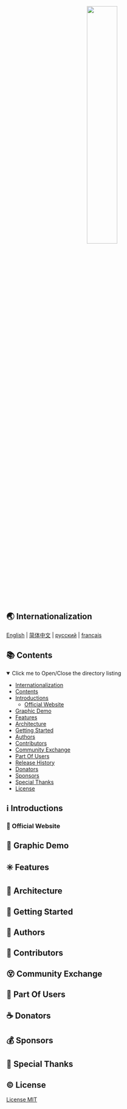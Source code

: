 <p align="center">
  <!-- Set your project logo image here -->
  <img src="https://cdn.jsdelivr.net/gh/misitebao/CDN@master/gravatar_tigateam.png" width="40%" /><br/>
</p>
<p align="center">
<!-- Fill in your project slogan here, preferably a short sentence. -->
</p>

<span id="nav-1"></span>

## 🌏 Internationalization

<!-- Here is the multilingual list -->

[English](README.md) | [简体中文](README.zh-Hans.md) | [русский](README.ru.md) | [français](README.fr.md)

<span id="nav-2"></span>

## 📚 Contents

<details open="open">
  <summary>Click me to Open/Close the directory listing</summary>

- [Internationalization](#nav-1)
- [Contents](#nav-2)
- [Introductions](#nav-3)
  - [Official Website](#nav-3-1)
- [Graphic Demo](#nav-4)
- [Features](#nav-5)
- [Architecture](#nav-6)
- [Getting Started](#nav-7)
- [Authors](#nav-8)
- [Contributors](#nav-9)
- [Community Exchange](#nav-15)
- [Part Of Users](#nav-10)
- [Release History](CHANGE.md)
- [Donators](#nav-11)
- [Sponsors](#nav-12)
- [Special Thanks](#nav-13)
- [License](#nav-14)

</details>

<span id="nav-3"></span>

## ℹ️ Introductions

<!-- Fill in the detailed introduction about your project here -->

<span id="nav-3-1"></span>

### 🔔 Official Website

<!-- Fill in the official website address of your project here, including homepage, documentation, etc. -->

<span id="nav-4"></span>

## 🌅 Graphic Demo

<!-- Place the demo of your project here, which can be a specific visit address, picture screenshot, Gif or video, etc. -->

<span id="nav-5"></span>

## ✳️ Features

<!-- Fill in the features of your project here, usually a list. -->

<span id="nav-6"></span>

## 🍊 Architecture

<!-- Fill in your project architecture diagram or description here, and you can place the project directory description -->

<span id="nav-7"></span>

## 💎 Getting Started

<!-- Write the detailed instructions for the project here, and tell users how to use your project. -->

<span id="nav-8"></span>

## 🙆 Authors

<!-- Fill in the relevant information of the project author here -->

<span id="nav-9"></span>

## 🌟 Contributors

<!-- Fill in the list of contributors to the project here, usually a list, of course, you can also use pictures instead. -->

<span id="nav-15"></span>

## 😵 Community Exchange

<!-- Fill in the online and offline communication address of the project here, which can be an instant messaging group, a community, or a discussion group, etc. -->

<span id="nav-10"></span>

## 👼 Part Of Users

<!-- Fill in the user list of the project here, and tell visitors which users are using your project. -->

<span id="nav-11"></span>

## ☕ Donators

<!-- Fill in the list of donors here -->

<span id="nav-12"></span>

## 💰 Sponsors

<!-- Fill in the list of sponsors here -->

<span id="nav-13"></span>

## 👏 Special Thanks

<!-- Fill in the list of special thanks here, which can be anything or a person. -->

<span id="nav-14"></span>

## ©️ License

[License MIT](LICENSE)
